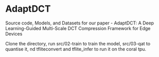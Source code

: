 # AdaptDCT

Source code, Models, and Datasets for our paper - AdaptDCT: A Deep Learning-Guided Multi-Scale DCT Compression Framework for Edge Devices


Clone the directory, run src/02-train to train the model, src/03-qat to quantise it, nd tfliteconvert and tflite_infer to run it on the coral tpu.
